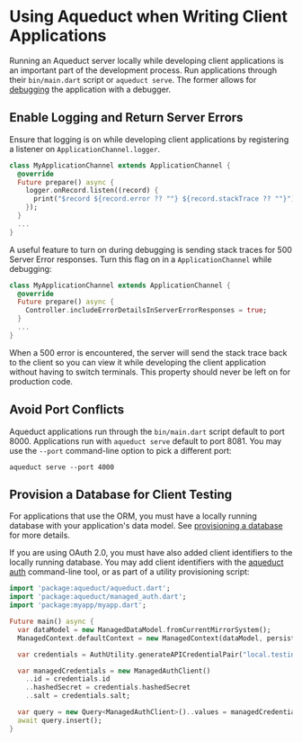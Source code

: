 # Using Aqueduct when Writing Client Applications

Running an Aqueduct server locally while developing client applications is an important part of the development process. Run applications through their `bin/main.dart` script or `aqueduct serve`. The former allows for [debugging](debugger.md) the application with a debugger.

## Enable Logging and Return Server Errors

Ensure that logging is on while developing client applications by registering a listener on `ApplicationChannel.logger`.

```dart
class MyApplicationChannel extends ApplicationChannel {
  @override
  Future prepare() async {
    logger.onRecord.listen((record) {
      print("$record ${record.error ?? ""} ${record.stackTrace ?? ""}");
    });
  }
  ...
}
```

A useful feature to turn on during debugging is sending stack traces for 500 Server Error responses. Turn this flag on in a `ApplicationChannel` while debugging:

```dart
class MyApplicationChannel extends ApplicationChannel {
  @override
  Future prepare() async {
    Controller.includeErrorDetailsInServerErrorResponses = true;
  }
  ...
}
```

When a 500 error is encountered, the server will send the stack trace back to the client so you can view it while developing the client application without having to switch terminals. This property should never be left on for production code.

## Avoid Port Conflicts

Aqueduct applications run through the `bin/main.dart` script default to port 8000. Applications run with `aqueduct serve` default to port 8081. You may use the `--port` command-line option to pick a different port:

```
aqueduct serve --port 4000
```

## Provision a Database for Client Testing

For applications that use the ORM, you must have a locally running database with your application's data model. See [provisioning a database](database.md) for more details.

If you are using OAuth 2.0, you must have also added client identifiers to the locally running database. You may add client identifiers with the [aqueduct auth](../auth/cli.md) command-line tool, or as part of a utility provisioning script:

```dart
import 'package:aqueduct/aqueduct.dart';
import 'package:aqueduct/managed_auth.dart';
import 'package:myapp/myapp.dart';

Future main() async {
  var dataModel = new ManagedDataModel.fromCurrentMirrorSystem();
  ManagedContext.defaultContext = new ManagedContext(dataModel, persistentStore);

  var credentials = AuthUtility.generateAPICredentialPair("local.testing", "secretpassword");

  var managedCredentials = new ManagedAuthClient()
    ..id = credentials.id
    ..hashedSecret = credentials.hashedSecret
    ..salt = credentials.salt;

  var query = new Query<ManagedAuthClient>()..values = managedCredentials;
  await query.insert();
}
```

